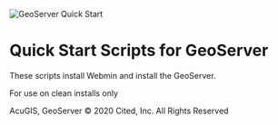 ![GeoServer Quick Start](https://www.acugis.com/img/geoserver-logo.png)

# Quick Start Scripts for GeoServer

These scripts install Webmin and install the GeoServer.

For use on clean installs only

AcuGIS, GeoServer  &copy; 2020 Cited, Inc. All Rights Reserved
